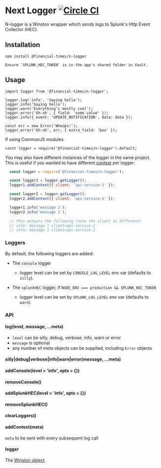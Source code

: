 # Next Logger [![Circle CI](https://circleci.com/gh/Financial-Times/n-logger.svg?style=svg)](https://circleci.com/gh/Financial-Times/n-logger)

N-logger is a Winston wrapper which sends logs to Splunk's Http Event Collector (HEC).

## Installation

    npm install @financial-times/n-logger

    Ensure `SPLUNK_HEC_TOKEN` is in the app's shared folder in Vault.

## Usage

    import logger from '@financial-times/n-logger';

    logger.log('info', 'Saying hello');
    logger.info('Saying hello');
    logger.warn('Everything’s mostly cool');
    logger.error('Uh-oh', { field: 'some value' });
    logger.info({ event: 'UPDATE_NOTIFICATION', data: data });

    const err = new Error('Whoops!');
    logger.error('Uh-oh', err, { extra_field: 'boo' });

If using CommonJS modules

    const logger = require('@financial-times/n-logger').default;

You may also have different instances of the logger in the same project.  This is useful if you wanted to have different [context](#addcontextmeta) per logger:

```javascript
  const logger = require('@financial-times/n-logger');

  const logger1 = logger.getLogger();
  logger1.addContext({ client: 'api-service-1' });

  const logger2 = logger.getLogger();
  logger2.addContext({ client: 'api-service-2' });

  logger1.info('message 1');
  logger2.info('message 1');

  // this outputs the following (note the client is different)
  // info: message 1 client=api-service-1
  // info: message 1 client=api-service-2
```
### Loggers

By default, the following loggers are added:

  * The `console` logger
    * logger level can be set by `CONSOLE_LOG_LEVEL` env var (defaults to `silly`).


  * The `splunkHEC` logger, if `NODE_ENV === production && SPLUNK_HEC_TOKEN`
    * logger level can be set by `SPLUNK_LOG_LEVEL` env var (defaults to `warn`).

### API

#### log(level, message, ...meta)

 * `level` can be silly, debug, verbose, info, warn or error
 * `message` is optional
 * any number of meta objects can be supplied, including `Error` objects

#### silly|debug|verbose|info|warn|error(message, ...meta)

#### addConsole(level = 'info', opts = {})

#### removeConsole()

#### addSplunkHEC(level = 'info', opts = {})

#### removeSplunkHEC()

#### clearLoggers()

#### addContext(meta)
`meta` to be sent with every subsequent log call

#### logger

The [Winston object](https://github.com/winstonjs/winston)
